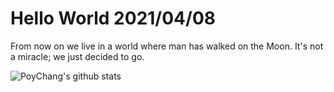 # Hello World 2021/04/08

From now on we live in a world where man has walked on the Moon. It's not a miracle; we just decided to go.

![PoyChang's github stats](https://github-readme-stats.vercel.app/api?username=poychang&show_icons=true&theme=dracula)
